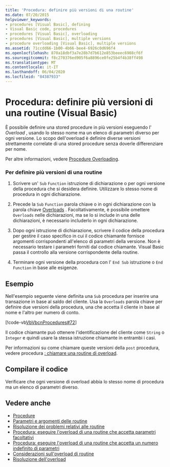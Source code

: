 ```yaml
---
title: 'Procedura: definire più versioni di una routine'
ms.date: 07/20/2015
helpviewer_keywords:
- procedures [Visual Basic], defining
- Visual Basic code, procedures
- procedures [Visual Basic], overloading
- procedures [Visual Basic], multiple versions
- procedure overloading [Visual Basic], multiple versions
ms.assetid: 71ccdd66-1b00-4b66-bee4-6926c0d696f4
ms.openlocfilehash: 870a18dbf3a7e28b7d7b612e853beeec6908cf6f
ms.sourcegitcommit: f8c270376ed905f6a8896ce0fe25b4f4b38ff498
ms.translationtype: MT
ms.contentlocale: it-IT
ms.lasthandoff: 06/04/2020
ms.locfileid: "84387933"
---
```

# <a name="how-to-define-multiple-versions-of-a-procedure-visual-basic"></a>Procedura: definire più versioni di una routine (Visual Basic)
È possibile definire una stored procedure in più versioni eseguendo l' *Overload* , usando lo stesso nome ma un elenco di parametri diverso per ogni versione. Lo scopo dell'overload è definire diverse versioni strettamente correlate di una stored procedure senza doverle differenziare per nome.  
  
 Per altre informazioni, vedere [Procedure Overloading](./procedure-overloading.md).  
  
### <a name="to-define-multiple-versions-of-a-procedure"></a>Per definire più versioni di una routine  
  
1. Scrivere un' `Sub` `Function` istruzione di dichiarazione o per ogni versione della procedura che si desidera definire. Utilizzare lo stesso nome di procedura in ogni dichiarazione.  
  
2. Precede la `Sub` `Function` parola chiave o in ogni dichiarazione con la parola chiave [Overloads](../../../language-reference/modifiers/overloads.md) . Facoltativamente, è possibile omettere `Overloads` nelle dichiarazioni, ma se lo si include in una delle dichiarazioni, è necessario includerlo in ogni dichiarazione.  
  
3. Dopo ogni istruzione di dichiarazione, scrivere il codice della procedura per gestire il caso specifico in cui il codice chiamante fornisce argomenti corrispondenti all'elenco di parametri della versione. Non è necessario testare i parametri forniti dal codice chiamante. Visual Basic passa il controllo alla versione corrispondente della routine.  
  
4. Terminare ogni versione della procedura con l' `End Sub` istruzione o `End Function` in base alle esigenze.  
  
## <a name="example"></a>Esempio  
 Nell'esempio seguente viene definita una `Sub` procedura per inserire una transazione in base al saldo del cliente. Usa la `Overloads` parola chiave per definire due versioni della procedura, una che accetta il cliente in base al nome e l'altro per numero di conto.  
  
 [!code-vb[VbVbcnProcedures#72](~/samples/snippets/visualbasic/VS_Snippets_VBCSharp/VbVbcnProcedures/VB/Class1.vb#72)]  
  
 Il codice chiamante può ottenere l'identificazione del cliente come `String` o `Integer` e quindi usare la stessa istruzione chiamante in entrambi i casi.  
  
 Per informazioni su come chiamare queste versioni della `post` procedura, vedere procedura [: chiamare una routine di overload](./how-to-call-an-overloaded-procedure.md).  
  
## <a name="compile-the-code"></a>Compilare il codice  
 Verificare che ogni versione di overload abbia lo stesso nome di procedura ma un elenco di parametri diverso.  
  
## <a name="see-also"></a>Vedere anche

- [Procedure](./index.md)
- [Parametri e argomenti delle routine](./procedure-parameters-and-arguments.md)
- [Risoluzione dei problemi relativi alle routine](./troubleshooting-procedures.md)
- [Procedura: eseguire l'overload di una routine che accetta parametri facoltativi](./how-to-overload-a-procedure-that-takes-optional-parameters.md)
- [Procedura: eseguire l'overload di una routine che accetta un numero indefinito di parametri](./how-to-overload-a-procedure-that-takes-an-indefinite-number-of-parameters.md)
- [Considerazioni sull'overload di routine](./considerations-in-overloading-procedures.md)
- [Risoluzione dell'overload](./overload-resolution.md)
